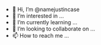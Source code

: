 - 👋 Hi, I’m @namejustincase
- 👀 I’m interested in ...
- 🌱 I’m currently learning ...
- 💞️ I’m looking to collaborate on ...
- 📫 How to reach me ...

<!---
namejustincase/namejustincase is a ✨ special ✨ repository because its `README.md` (this file) appears on your GitHub profile.
You can click the Preview link to take a look at your changes.
--->
